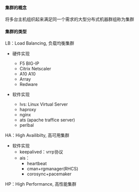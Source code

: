 #### 集群的概念

将多台主机组织起来满足同一个需求的大型分布式机器群组称为集群

#### 	集群的类型

LB：Load Balancing, 负载均衡集群

- 硬件实现
  - F5 BIG-IP
  - Citrix Netscaler
  - A10 A10
  - Array
  - Redware

- 软件实现
  - lvs: Linux Virtual Server
  - haproxy
  - nginx
  - ats (apache traffice server)
  - perlbal

HA：High Availibilty, 高可用集群

- 软件实现
  - keepalived：vrrp协议
  - ais：
    - heartbeat
    - cman+rgmanager(RHCS)
    - corosync+pacemaker

HP：High Performance, 高性能集群

####
